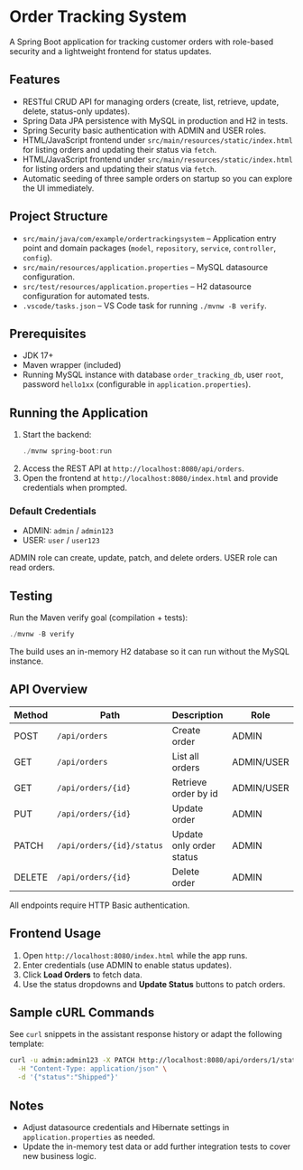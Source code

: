 # Order Tracking System

A Spring Boot application for tracking customer orders with role-based security and a lightweight frontend for status updates.

## Features

- RESTful CRUD API for managing orders (create, list, retrieve, update, delete, status-only updates).
- Spring Data JPA persistence with MySQL in production and H2 in tests.
- Spring Security basic authentication with ADMIN and USER roles.
- HTML/JavaScript frontend under `src/main/resources/static/index.html` for listing orders and updating their status via `fetch`.
- HTML/JavaScript frontend under `src/main/resources/static/index.html` for listing orders and updating their status via `fetch`.
- Automatic seeding of three sample orders on startup so you can explore the UI immediately.

## Project Structure

- `src/main/java/com/example/ordertrackingsystem` – Application entry point and domain packages (`model`, `repository`, `service`, `controller`, `config`).
- `src/main/resources/application.properties` – MySQL datasource configuration.
- `src/test/resources/application.properties` – H2 datasource configuration for automated tests.
- `.vscode/tasks.json` – VS Code task for running `./mvnw -B verify`.

## Prerequisites

- JDK 17+
- Maven wrapper (included)
- Running MySQL instance with database `order_tracking_db`, user `root`, password `hello1xx` (configurable in `application.properties`).

## Running the Application

1. Start the backend:
   ```powershell
   ./mvnw spring-boot:run
   ```
2. Access the REST API at `http://localhost:8080/api/orders`.
3. Open the frontend at `http://localhost:8080/index.html` and provide credentials when prompted.

### Default Credentials

- ADMIN: `admin` / `admin123`
- USER: `user` / `user123`

ADMIN role can create, update, patch, and delete orders. USER role can read orders.

## Testing

Run the Maven verify goal (compilation + tests):
```powershell
./mvnw -B verify
```
The build uses an in-memory H2 database so it can run without the MySQL instance.

## API Overview

| Method | Path                      | Description                 | Role |
|--------|---------------------------|-----------------------------|------|
| POST   | `/api/orders`             | Create order                | ADMIN |
| GET    | `/api/orders`             | List all orders             | ADMIN/USER |
| GET    | `/api/orders/{id}`        | Retrieve order by id        | ADMIN/USER |
| PUT    | `/api/orders/{id}`        | Update order                | ADMIN |
| PATCH  | `/api/orders/{id}/status` | Update only order status    | ADMIN |
| DELETE | `/api/orders/{id}`        | Delete order                | ADMIN |

All endpoints require HTTP Basic authentication.

## Frontend Usage

1. Open `http://localhost:8080/index.html` while the app runs.
2. Enter credentials (use ADMIN to enable status updates).
3. Click **Load Orders** to fetch data.
4. Use the status dropdowns and **Update Status** buttons to patch orders.

## Sample cURL Commands

See `curl` snippets in the assistant response history or adapt the following template:
```bash
curl -u admin:admin123 -X PATCH http://localhost:8080/api/orders/1/status \
  -H "Content-Type: application/json" \
  -d '{"status":"Shipped"}'
```

## Notes

- Adjust datasource credentials and Hibernate settings in `application.properties` as needed.
- Update the in-memory test data or add further integration tests to cover new business logic.
